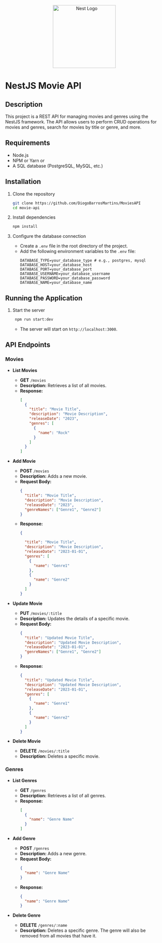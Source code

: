 <p align="center">
  <a href="http://nestjs.com/" target="blank"><img src="https://nestjs.com/img/logo-small.svg" width="200" alt="Nest Logo" /></a>
</p>


# NestJS Movie API

## Description
This project is a REST API for managing movies and genres using the NestJS framework. The API allows users to perform CRUD operations for movies and genres, search for movies by title or genre, and more.

## Requirements
- Node.js
- NPM or Yarn or 
- A SQL database (PostgreSQL, MySQL, etc.)

## Installation

1. Clone the repository
    ```bash
    git clone https://github.com/DiogoBarrosMartins/MoviesAPI
    cd movie-api
    ```

2. Install dependencies
    ```bash
    npm install
    ```

3. Configure the database connection
   - Create a `.env` file in the root directory of the project.
   - Add the following environment variables to the `.env` file:
     ```env
     DATABASE_TYPE=your_database_type # e.g., postgres, mysql
     DATABASE_HOST=your_database_host
     DATABASE_PORT=your_database_port
     DATABASE_USERNAME=your_database_username
     DATABASE_PASSWORD=your_database_password
     DATABASE_NAME=your_database_name
     ```



## Running the Application

1. Start the server
    ```bash
     npm run start:dev
    ```
   - The server will start on `http://localhost:3000`.

## API Endpoints

### Movies

- **List Movies**
  - **GET** `/movies`
  - **Description:** Retrieves a list of all movies.
  - **Response:**
    ```json
    [
      {
        "title": "Movie Title",
        "description": "Movie Description",
        "releaseDate": "2023",
        "genres": [
          {
            "name": "Rock"
          }
        ]
      }
    ]
    ```

- **Add Movie**
  - **POST** `/movies`
  - **Description:** Adds a new movie.
  - **Request Body:**
    ```json
    {
      "title": "Movie Title",
      "description": "Movie Description",
      "releaseDate": "2023",
      "genreNames": ["Genre1", "Genre2"]
    }
    ```
  - **Response:**
    ```json
    {

      "title": "Movie Title",
      "description": "Movie Description",
      "releaseDate": "2023-01-01",
      "genres": [
        {
          "name": "Genre1"
        },
        {
          "name": "Genre2"
        }
      ]
    }
    ```

- **Update Movie**
  - **PUT** `/movies/:title`
  - **Description:** Updates the details of a specific movie.
  - **Request Body:**
    ```json
    {
      "title": "Updated Movie Title",
      "description": "Updated Movie Description",
      "releaseDate": "2023-01-01",
      "genreNames": ["Genre1", "Genre2"]
    }
    ```
  - **Response:**
    ```json
    {
      "title": "Updated Movie Title",
      "description": "Updated Movie Description",
      "releaseDate": "2023-01-01",
      "genres": [
        {
          "name": "Genre1"
        },
        {
          "name": "Genre2"
        }
      ]
    }
    ```

- **Delete Movie**
  - **DELETE** `/movies/:title`
  - **Description:** Deletes a specific movie.

### Genres

- **List Genres**
  - **GET** `/genres`
  - **Description:** Retrieves a list of all genres.
  - **Response:**
    ```json
    [
      {
        "name": "Genre Name"
      }
    ]
    ```

- **Add Genre**
  - **POST** `/genres`
  - **Description:** Adds a new genre.
  - **Request Body:**
    ```json
    {
      "name": "Genre Name"
    }
    ```
  - **Response:**
    ```json
    {
      "name": "Genre Name"
    }
    ```

- **Delete Genre**
  - **DELETE** `/genres/:name`
  - **Description:** Deletes a specific genre. The genre will also be removed from all movies that have it.


